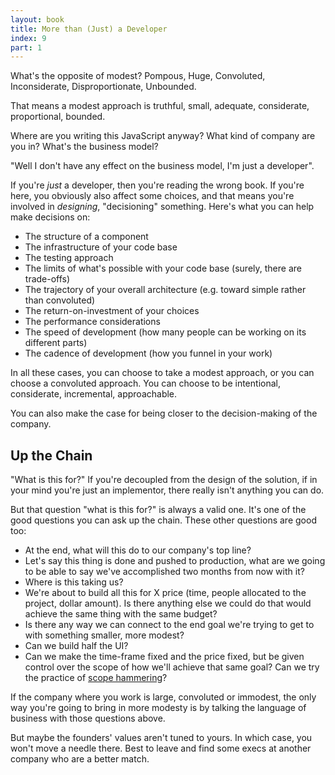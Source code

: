 ```yaml
---
layout: book
title: More than (Just) a Developer
index: 9
part: 1
---
```


What's the opposite of modest? Pompous, Huge, Convoluted, Inconsiderate, Disproportionate, Unbounded.

That means a modest approach is truthful, small, adequate, considerate, proportional, bounded.

Where are you writing this JavaScript anyway? What kind of company are you in? What's the business model?

"Well I don't have any effect on the business model, I'm just a developer".

If you're _just_ a developer, then you're reading the wrong book. If you're here, you obviously also affect some choices, and that means you're involved in _designing_, "decisioning" something. Here's what you can help make decisions on:

* The structure of a component
* The infrastructure of your code base
* The testing approach
* The limits of what's possible with your code base (surely, there are trade-offs)
* The trajectory of your overall architecture (e.g. toward simple rather than convoluted)
* The return-on-investment of your choices
* The performance considerations
* The speed of development (how many people can be working on its different parts)
* The cadence of development (how you funnel in your work)

In all these cases, you can choose to take a modest approach, or you can choose a convoluted approach. You can choose to be intentional, considerate, incremental, approachable.

You can also make the case for being closer to the decision-making of the company.

## Up the Chain

"What is this for?" If you're decoupled from the design of the solution, if in your mind you're just an implementor, there really isn't anything you can do.

But that question "what is this for?" is always a valid one. It's one of the good questions you can ask up the chain. These other questions are good too:

* At the end, what will this do to our company's top line?
* Let's say this thing is done and pushed to production, what are we going to be able to say we've accomplished two months from now with it?
* Where is this taking us?
* We're about to build all this for X price (time, people allocated to the project, dollar amount). Is there anything else we could do that would achieve the same thing with the same budget?
* Is there any way we can connect to the end goal we're trying to get to with something smaller, more modest?
* Can we build half the UI?
* Can we make the time-frame fixed and the price fixed, but be given control over the scope of how we'll achieve that same goal? Can we try the practice of [scope hammering][scope-hammering]?

[scope-hammering]: https://basecamp.com/shapeup/3.5-chapter-13#scope-hammering

If the company where you work is large, convoluted or immodest, the only way you're going to bring in more modesty is by talking the language of business with those questions above.

But maybe the founders' values aren't tuned to yours. In which case, you won't move a needle there. Best to leave and find some execs at another company who are a better match.
